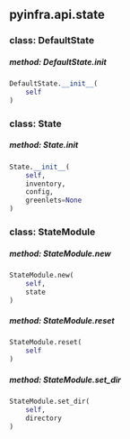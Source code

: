 ## pyinfra.api.state


### class: DefaultState

##### method: DefaultState.__init__

```py
DefaultState.__init__(
    self
)
```


### class: State

##### method: State.__init__

```py
State.__init__(
    self,
    inventory,
    config,
    greenlets=None
)
```


### class: StateModule

##### method: StateModule.new

```py
StateModule.new(
    self,
    state
)
```

##### method: StateModule.reset

```py
StateModule.reset(
    self
)
```

##### method: StateModule.set_dir

```py
StateModule.set_dir(
    self,
    directory
)
```
